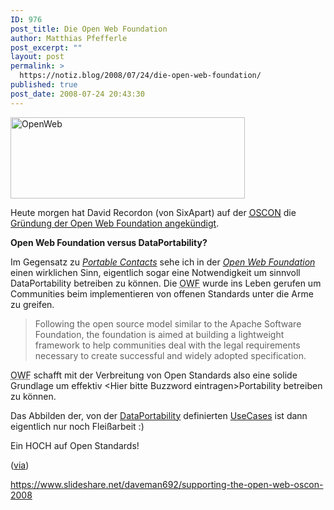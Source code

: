```yaml
---
ID: 976
post_title: Die Open Web Foundation
author: Matthias Pfefferle
post_excerpt: ""
layout: post
permalink: >
  https://notiz.blog/2008/07/24/die-open-web-foundation/
published: true
post_date: 2008-07-24 20:43:30
---
```

<img src="https://notiz.blog/wp-content/uploads/2008/07/open-web-logo.png" alt="OpenWeb" width="375" height="130" style="border: none;" />

Heute morgen hat David Recordon (von SixApart) auf der <a href="http://en.oreilly.com/oscon2008"><abbr title="Open Source Convention">OSCON</abbr></a> die <a href="http://openwebfoundation.org/2008/07/announcing-the-open-web-foundation.html">Gründung der Open Web Foundation angekündigt</a>.

<strong>Open Web Foundation versus DataPortability?</strong>

Im Gegensatz zu <a href="https://notiz.blog/2008/06/30/wie-viel-portabilitiy-brauchen-wir-noch/"><em>Portable Contacts</em></a> sehe ich in der <a href="http://openwebfoundation.org"><em>Open Web Foundation</em></a> einen wirklichen Sinn, eigentlich sogar eine Notwendigkeit um sinnvoll DataPortability betreiben zu können. Die <abbr title="Open Web Foundation">OWF</abbr> wurde ins Leben gerufen um Communities beim implementieren von offenen Standards unter die Arme zu greifen.

<blockquote>Following the open source model similar to the Apache Software Foundation, the foundation is aimed at building a lightweight framework to help communities deal with the legal requirements necessary to create successful and widely adopted specification.</blockquote>

<abbr title="Open Web Foundation">OWF</abbr> schafft mit der Verbreitung von Open Standards also eine solide Grundlage um effektiv &lt;Hier bitte Buzzword eintragen&gt;Portability betreiben zu können.

Das Abbilden der, von der <a href="http://dataportability.org">DataPortability</a> definierten <a href="http://wiki.dataportability.org/display/dpmain/Technical+Documentation">UseCases</a> ist dann eigentlich nur noch Fleißarbeit :)

Ein HOCH auf Open Standards!

(<a href="http://twitter.com/factoryjoe/statuses/867266439">via</a>)

<!--more-->

https://www.slideshare.net/daveman692/supporting-the-open-web-oscon-2008